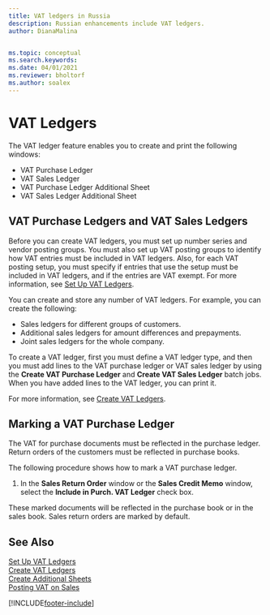 ```yaml
---
title: VAT ledgers in Russia
description: Russian enhancements include VAT ledgers.
author: DianaMalina


ms.topic: conceptual
ms.search.keywords:
ms.date: 04/01/2021
ms.reviewer: bholtorf
ms.author: soalex
---
```


# VAT Ledgers

The VAT ledger feature enables you to create and print the following windows:

- VAT Purchase Ledger
- VAT Sales Ledger
- VAT Purchase Ledger Additional Sheet
- VAT Sales Ledger Additional Sheet

## VAT Purchase Ledgers and VAT Sales Ledgers

Before you can create VAT ledgers, you must set up number series and vendor posting groups. You must also set up VAT posting groups to identify how VAT entries must be included in VAT ledgers. Also, for each VAT posting setup, you must specify if entries that use the setup must be included in VAT ledgers, and if the entries are VAT exempt. For more information, see [Set Up VAT Ledgers](How-to-Set-Up-VAT-Ledgers.md).

You can create and store any number of VAT ledgers. For example, you can create the following: 

- Sales ledgers for different groups of customers.
- Additional sales ledgers for amount differences and prepayments.
- Joint sales ledgers for the whole company.

To create a VAT ledger, first you must define a VAT ledger type, and then you must add lines to the VAT purchase ledger or VAT sales ledger by using the **Create VAT Purchase Ledger** and **Create VAT Sales Ledger** batch jobs. When you have added lines to the VAT ledger, you can print it.

For more information, see [Create VAT Ledgers](How-to-Create-VAT-Ledgers.md).

## Marking a VAT Purchase Ledger

The VAT for purchase documents must be reflected in the purchase ledger. Return orders of the customers must be reflected in purchase books.

The following procedure shows how to mark a VAT purchase ledger. 

1. In the **Sales Return Order** window or the **Sales Credit Memo** window, select the **Include in Purch. VAT Ledger** check box.

These marked documents will be reflected in the purchase book or in the sales book. Sales return orders are marked by default.

## See Also

[Set Up VAT Ledgers](How-to-Set-Up-VAT-Ledgers.md)  
[Create VAT Ledgers](How-to-Create-VAT-Ledgers.md)  
[Create Additional Sheets](How-to-Create-Additional-Sheets.md)  
[Posting VAT on Sales](Posting-VAT-on-Sales.md)  


[!INCLUDE[footer-include](../../includes/footer-banner.md)]